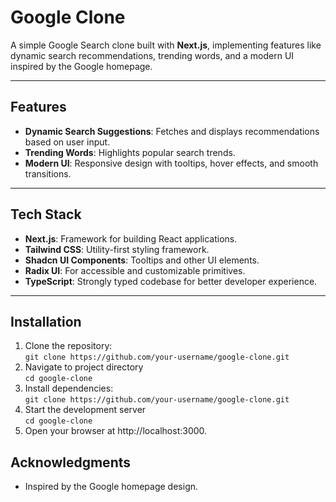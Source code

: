 # Google Clone

A simple Google Search clone built with **Next.js**, implementing features like dynamic search recommendations, trending words, and a modern UI inspired by the Google homepage.

---

## Features

- **Dynamic Search Suggestions**: Fetches and displays recommendations based on user input.
- **Trending Words**: Highlights popular search trends.
- **Modern UI**: Responsive design with tooltips, hover effects, and smooth transitions.

---

## Tech Stack

- **Next.js**: Framework for building React applications.
- **Tailwind CSS**: Utility-first styling framework.
- **Shadcn UI Components**: Tooltips and other UI elements.
- **Radix UI**: For accessible and customizable primitives.
- **TypeScript**: Strongly typed codebase for better developer experience.

---

## Installation

1. Clone the repository:\
   `git clone https://github.com/your-username/google-clone.git`
2. Navigate to project directory\
   `cd google-clone`
3. Install dependencies:\
   `git clone https://github.com/your-username/google-clone.git`
4. Start the development server\
   `cd google-clone`
5. Open your browser at http://localhost:3000.

## Acknowledgments

- Inspired by the Google homepage design.

